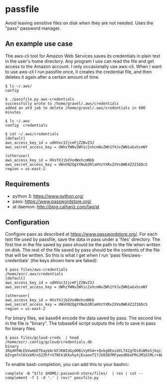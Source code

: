 # passfile
Avoid leaving sensitive files on disk when they are not needed. Uses the "pass" password manager.

## An example use case
The aws-cli tool for Amazon Web Services saves its credentials in plain text in the user's home directory. Any program I use can read the file and get access to the Amazon account. I only occasionally use aws-cli. When I want to use aws-cli I run passfile once, it creates the credential file, and then deletes it again after a certain amount of time.

```
$ ls ~/.aws/
config 

$ ./passfile.py aws-credentials
successfully wrote to /home/gravel/.aws/credentials
added an atd job to delete /home/gravel/.aws/credentials in 600 minutes

$ ls ~/.aws
config  credentials

$ cat ~/.aws/credentials
[default]
aws_access_key_id = udHVoc3JjcmFjZ2NvZ3J
aws_secret_access_key = dWhzYWNvZWh1c2xhcmNvZWh1YXJvZWN1aGxhcmNY

[otheruser]
aws_access_key_id = HVsYXJjb2VodWxhcmNbb
aws_secret_access_key = dWxhN2QgYXNub3RlaHVzYXRvZXVsOWE4Z2Z1bDc5
region = us-east-2
```

## Requirements
- python 3: https://www.python.org/
- pass: https://www.passwordstore.org/
- at daemon: http://blog.calhariz.com/tag/at

## Configuration
Configure pass as described at https://www.passwordstore.org/. For each text file used by passfile, save the data in pass under a 'files' directory. The first line in the file saved by pass should be the path to the file when written on disk. The rest of the file saved by pass should be the contents of the file that will be written. So this is what I get when I run 'pass files/aws-credentials' (the keys shown here are faked):
```
$ pass files/aws-credentials 
/home/ezr/.aws/credentials
[default]
aws_access_key_id = udHVoc3JjcmFjZ2NvZ3J
aws_secret_access_key = dWhzYWNvZWh1c2xhcmNvZWh1YXJvZWN1aGxhcmNY

[otheruser]
aws_access_key_id = HVsYXJjb2VodWxhcmNbb
aws_secret_access_key = dWxhN2QgYXNub3RlaHVzYXRvZXVsOWE4Z2Z1bDc5
region = us-east-2
```
For binary files, we base64 encode the data saved by pass. The second line in the file is "binary". The tobase64 script outputs the info to save in pass for binary files.
```
$ pass files/gcloud-creds  | head
/home/ezr/.config/gcloud/credentials.db
binary
3Rq4HfWLEbVwmGETbaybArkFJKWIUGyO0BiVyKhA++Qxkg8EoidXLT42gfDi0sW9xSjkqiIlmWS3
6Z+gm7nl6VxkM/nS2Zhf+V7Ntk1KXuhy4jExaonTI7JX0307MFywedRboFMs3M1GlMLr+6WenSig
```

To enable bash completion, you can add this to your bashrc:
```
complete -W "$(ls $HOME/.password-store/files/  | rev | cut --complement -f 1 -d '.' | rev)" passfile.py
```
